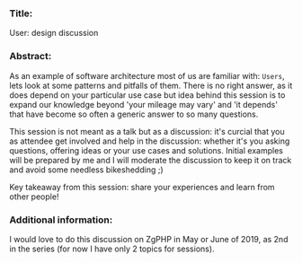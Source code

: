 ### Title:
User: design discussion

### Abstract:

As an example of software architecture most of us are familiar with: `Users`, lets look at some patterns and pitfalls of them. There is no right answer, as it does depend on your particular use case but idea behind this session is to expand our knowledge beyond 'your mileage may vary' and 'it depends' that have become so often a generic answer to so many questions.

This session is not meant as a talk but as a discussion: it's curcial that you as attendee get involved and help in the discussion: whether it's you asking questions, offering ideas or your use cases and solutions. Initial examples will be prepared by me and I will moderate the discussion to keep it on track and avoid some needless bikeshedding ;)

Key takeaway from this session: share your experiences and learn from other people!


### Additional information:

I would love to do this discussion on ZgPHP in May or June of 2019, as 2nd in the series (for now I have only 2 topics for sessions). 

